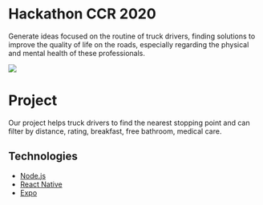 # Hackathon CCR 2020

Generate ideas focused on the routine of truck drivers, finding solutions to improve the quality of life on the roads, especially regarding the physical and mental health of these professionals.


![](https://media.giphy.com/media/eHXYjwDJjlj9N2SbRO/giphy.gif)

# Project

Our project helps truck drivers to find the nearest stopping point and can filter by distance, rating, breakfast, free bathroom, medical care.

## Technologies

- [Node.js](https://nodejs.org/en/)
- [React Native](https://facebook.github.io/react-native/)
- [Expo](https://expo.io/)
